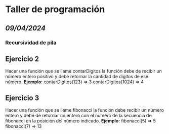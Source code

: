 # Taller de programación
## *09/04/2024*
### Recursividad de pila
## Ejercicio 2
Hacer una función que se llame contarDigitos la función debe de recibir un número entero positivo y debe retornar la cantidad de dígitos de ese número.
**Ejemplo:**
contarDigitos(123) => 3
contarDigitos(1024) => 4

## Ejercicio 3
Hacer una función que se llame fibonacci la función debe recibir un número entero y debe de retornar un entero con el número de la secuencia de fibonacci en la posición del número indicado.
**Ejemplo:**
fibonacci(5) => 5
fibonacci(7) => 13

